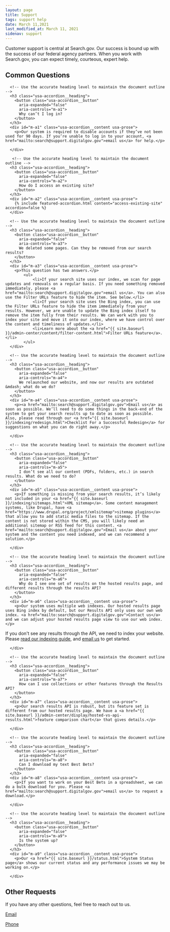 ```yaml
---
layout: page
title: Support
tags: support help
date: March 11,2021
last_modified_at: March 11, 2021
sidenav: support
---
```


Customer support is central at Search.gov. Our success is bound up with the success of our federal agency partners. When you work with Search.gov, you can expect timely, courteous, expert help.

## Common Questions

<div class="usa-accordion" aria-multiselectable="true">
  
      <!-- Use the accurate heading level to maintain the document outline -->
      <h3 class="usa-accordion__heading">
        <button class="usa-accordion__button"
          aria-expanded="false"
          aria-controls="m-a1">
          Why can’t I log in?
        </button>
      </h3>
      <div id="m-a1" class="usa-accordion__content usa-prose">
        <p>Our system is required to disable accounts if they’ve not been used for 90 days. If you’re unable to log in to your account, <a href="mailto:search@support.digitalgov.gov">email us</a> for help.</p>

      </div>
      
       <!-- Use the accurate heading level to maintain the document outline -->
      <h3 class="usa-accordion__heading">
        <button class="usa-accordion__button"
          aria-expanded="false"
          aria-controls="m-a2">
          How do I access an existing site?
        </button>
      </h3>
      <div id="m-a2" class="usa-accordion__content usa-prose">
        {% include featured-accordion.html content="access-existing-site" accordion=false %}
      </div>
  
      <!-- Use the accurate heading level to maintain the document outline -->
      <h3 class="usa-accordion__heading">
        <button class="usa-accordion__button"
          aria-expanded="false"
          aria-controls="m-a3">
          We deleted some pages. Can they be removed from our search results?
        </button>
      </h3>
      <div id="m-a3" class="usa-accordion__content usa-prose">
        <p>This question has two answers.</p> 
			<ul>
				<li>If your search site uses our index, we scan for page updates and removals on a regular basis. If you need something removed immediately, please <a href="mailto:search@support.digitalgov.gov">email us</a>. You can also use the Filter URLs feature to hide the item. See below.</li>
				<li>If your search site uses the Bing index, you can use the Filter URLs feature to hide the item immediately from your results. However, we are unable to update the Bing index itself to remove the item fully from their results. We can work with you to index your site and move it onto our index, where we have control over the content and timeliness of updates.</li>
				<li>Learn more about the <a href="{{ site.baseurl }}/admin-center/content/filter-content.html">Filter URLs feature</a>.</li>
			</ul>
      </div>
  
      <!-- Use the accurate heading level to maintain the document outline -->
      <h3 class="usa-accordion__heading">
        <button class="usa-accordion__button"
          aria-expanded="false"
          aria-controls="m-a4">
          We relaunched our website, and now our results are outdated &mdash; what do we do?
        </button>
      </h3>
      <div id="m-a4" class="usa-accordion__content usa-prose">
        <p><a href="mailto:search@support.digitalgov.gov">Email us</a> as soon as possible. We’ll need to do some things in the back-end of the system to get your search results up to date as soon as possible. Also, please read through our <a href="{{ site.baseurl }}/indexing/redesign.html">Checklist For a Successful Redesign</a> for suggestions on what you can do right away.</p>

      </div>
  
      <!-- Use the accurate heading level to maintain the document outline -->
      <h3 class="usa-accordion__heading">
        <button class="usa-accordion__button"
          aria-expanded="false"
          aria-controls="m-a5">
          I don’t see all our content (PDFs, folders, etc.) in search results. What do we need to do?
        </button>
      </h3>
      <div id="m-a5" class="usa-accordion__content usa-prose">
        <p>If something is missing from your search results, it’s likely not included in your <a href="{{ site.baseurl }}/indexing/sitemaps.html">XML sitemap</a>. Some content management systems, like Drupal, have <a href="https://www.drupal.org/project/xmlsitemap">sitemap plugins</a> that allow you to add static media files to the sitemap. If the content is not stored within the CMS, you will likely need an additional sitemap or RSS feed for this content. <a href="mailto:search@support.digitalgov.gov">Email us</a> about your system and the content you need indexed, and we can recommend a solution.</p>
        
      </div>  
      
      <!-- Use the accurate heading level to maintain the document outline -->
      <h3 class="usa-accordion__heading">
        <button class="usa-accordion__button"
          aria-expanded="false"
          aria-controls="m-a6">
          Why do I see one set of results on the hosted results page, and different results through the results API?
        </button>
      </h3>
      <div id="m-a6" class="usa-accordion__content usa-prose">
        <p>Our system uses multiple web indexes. Our hosted results page uses Bing index by default, but our Results API only uses our own web index. <a href="mailto:search@support.digitalgov.gov">Contact us</a> and we can adjust your hosted results page view to use our web index.</p>

<p>If you don't see any results through the API, we need to index your website. Please <a href="{{ site.baseurl }}/indexing/indexing-with-searchgov.html">read our indexing guide</a>, and <a href="mailto:search@support.digitalgov.gov">email us</a> to get started.
</p>
        
      </div>
  
      <!-- Use the accurate heading level to maintain the document outline -->
      <h3 class="usa-accordion__heading">
        <button class="usa-accordion__button"
          aria-expanded="false"
          aria-controls="m-a7">
          How can I use collections or other features through the Results API?
        </button>
      </h3>
      <div id="m-a7" class="usa-accordion__content usa-prose">
        <p>Our search results API is robust, but its feature set is different from our hosted results page. We have a <a href="{{ site.baseurl }}/admin-center/display/hosted-vs-api-results.html">feature comparison chart</a> that gives details.</p>

      </div>
  
      <!-- Use the accurate heading level to maintain the document outline -->
      <h3 class="usa-accordion__heading">
        <button class="usa-accordion__button"
          aria-expanded="false"
          aria-controls="m-a8">
          Can I download my text Best Bets?
        </button>
      </h3>
      <div id="m-a8" class="usa-accordion__content usa-prose">
        <p>If you want to work on your Best Bets in a spreadsheet, we can do a bulk download for you. Please <a href="mailto:search@support.digitalgov.gov">email us</a> to request a download.</p>

      </div>
   
      <!-- Use the accurate heading level to maintain the document outline -->
      <h3 class="usa-accordion__heading">
        <button class="usa-accordion__button"
          aria-expanded="false"
          aria-controls="m-a9">
          Is the system up?
        </button>
      </h3>
      <div id="m-a9" class="usa-accordion__content usa-prose">
        <p>Our <a href="{{ site.baseurl }}/status.html">System Status page</a> shows our current status and any performance issues we may be working on.</p>
        
      </div>
 
      
</div>



## Other Requests

If you have any other questions, feel free to reach out to us. 

[Email](mailto:search@support.digitalgov.gov)

[Phone](tel:(202)-969-7426)
